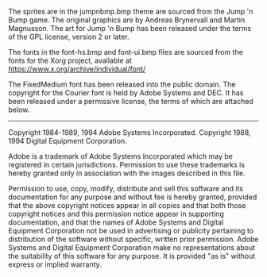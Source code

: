 The sprites are in the jumpnbmp.bmp theme are sourced from the Jump 'n Bump
game. The original graphics are by Andreas Brynervall and Martin Magnusson.
The art for Jump 'n Bump has been released under the terms of the GPL license,
version 2 or later.

The fonts in the font-hs.bmp and font-ui.bmp files are sourced from the fonts
for the Xorg project, available at https://www.x.org/archive/individual/font/

The FixedMedium font has been released into the public domain. The copyright
for the Courier font is held by Adobe Systems and DEC. It has been released
under a permissive license, the terms of which are attached below.

-------------------------------------------------------------------

Copyright 1984-1989, 1994 Adobe Systems Incorporated.
Copyright 1988, 1994 Digital Equipment Corporation.

Adobe is a trademark of Adobe Systems Incorporated which may be
registered in certain jurisdictions.
Permission to use these trademarks is hereby granted only in
association with the images described in this file.

Permission to use, copy, modify, distribute and sell this software
and its documentation for any purpose and without fee is hereby
granted, provided that the above copyright notices appear in all
copies and that both those copyright notices and this permission
notice appear in supporting documentation, and that the names of
Adobe Systems and Digital Equipment Corporation not be used in
advertising or publicity pertaining to distribution of the software
without specific, written prior permission.  Adobe Systems and
Digital Equipment Corporation make no representations about the
suitability of this software for any purpose.  It is provided "as
is" without express or implied warranty.
